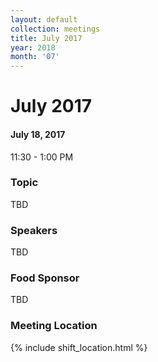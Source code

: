 ```yaml
---
layout: default
collection: meetings
title: July 2017
year: 2018
month: '07'
---
```


# July 2017

#### July 18, 2017
11:30 - 1:00 PM

### Topic

TBD

### Speakers

TBD

### Food Sponsor

TBD

### Meeting Location
{% include shift_location.html %}
